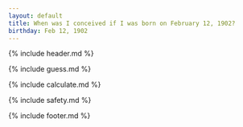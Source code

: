 ```yaml
---
layout: default
title: When was I conceived if I was born on February 12, 1902?
birthday: Feb 12, 1902
---
```


{% include header.md %}

{% include guess.md %}

{% include calculate.md %}

{% include safety.md %}

{% include footer.md %}



